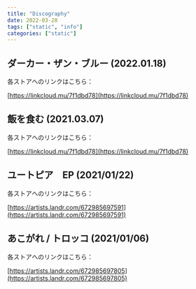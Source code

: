 ```yaml
---
title: "Discography"
date: 2022-03-28
tags: ["static", "info"]
categories: ["static"]
---
```


## ダーカー・ザン・ブルー (2022.01.18)

各ストアへのリンクはこちら：

[https://linkcloud.mu/7f1dbd78](https://linkcloud.mu/7f1dbd78)


## 飯を食む (2021.03.07)

各ストアへのリンクはこちら：

[https://linkcloud.mu/7f1dbd78](https://linkcloud.mu/7f1dbd78)

## ユートピア　EP (2021/01/22)

各ストアへのリンクはこちら：

[https://artists.landr.com/672985697591](https://artists.landr.com/672985697591)


## あこがれ / トロッコ (2021/01/06)

各ストアへのリンクはこちら：

[https://artists.landr.com/672985697805](https://artists.landr.com/672985697805)